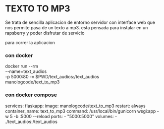 # TEXTO TO MP3

Se trata de sencilla aplicacion de entorno servidor con interface web que nos permite pasa de un texto a mp3.
esta pensada para instalar en un rapsberry y poder disfrutar de servicio

para correr la aplicacion 

### con docker

docker run --rm \
--name=text_audios \
-p 5000:80
-v $PWD/text_audios:/text_audios \
manologcode/text_to_mp3

### con docker compose

services:
  flaskapp:
    image: manologcode/text_to_mp3
    restart: always
    container_name: text_to_mp3
    command: /usr/local/bin/gunicorn wsgi:app  -w 5 -b :5000 --reload
    ports:
      - "5000:5000"
    volumes:
      - ./text_audios:/text_audios